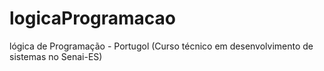 # logicaProgramacao
lógica de Programação - Portugol (Curso técnico em desenvolvimento de sistemas no Senai-ES)
